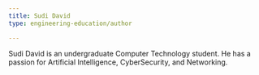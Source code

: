 ```yaml
---
title: Sudi David
type: engineering-education/author

---
```

Sudi David is an undergraduate Computer Technology student. He has a passion for Artificial Intelligence, CyberSecurity, and Networking.


